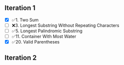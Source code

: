 ## Iteration 1
- [x] ✅1. Two Sum
- [ ] ❌3. Longest Substring Without Repeating Characters
- [ ] ✅5. Longest Palindromic Substring
- [ ] ✅11. Container With Most Water
- [x] ✅20. Valid Parentheses
## Iteration 2
